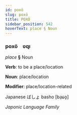 ```yaml
---
id: poxö
slug: poxö
title: POXÖ
sidebar_position: 542
hoverText: place § Noun
---
```


### poxö&emsp;<span kind="abugida">ʋɋı</span>

*place* **§** Noun

**Verb**: to be a place/location

**Noun**: place/location

**Modifier**: place/location-related

Japanese ばしょ basho [ba̠ɕo̞]

*Japonic Language Family*